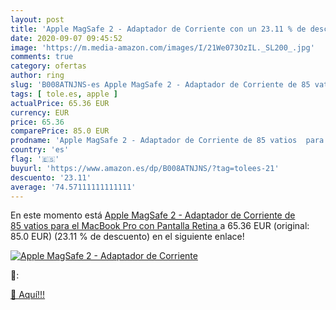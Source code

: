 ```yaml
---
layout: post
title: 'Apple MagSafe 2 - Adaptador de Corriente con un 23.11 % de descuento'
date: 2020-09-07 09:45:52
image: 'https://m.media-amazon.com/images/I/21We073OzIL._SL200_.jpg'
comments: true
category: ofertas
author: ring
slug: 'B008ATNJNS-es Apple MagSafe 2 - Adaptador de Corriente de 85 vatios para...'
tags: [ tole.es, apple ]
actualPrice: 65.36 EUR
currency: EUR
price: 65.36
comparePrice: 85.0 EUR
prodname: 'Apple MagSafe 2 - Adaptador de Corriente de 85 vatios  para el MacBook Pro con Pantalla Retina '
country: 'es'
flag: '🇪🇸'
buyurl: 'https://www.amazon.es/dp/B008ATNJNS/?tag=tolees-21'
descuento: '23.11'
average: '74.57111111111111'
---
```


En este momento está [Apple MagSafe 2 - Adaptador de Corriente de 85 vatios  para el MacBook Pro con Pantalla Retina ](https://www.amazon.es/dp/B008ATNJNS/?tag=tolees-21) a 65.36 EUR (original: 85.0 EUR) (23.11 %  de descuento) en el siguiente enlace!

[![Apple MagSafe 2 - Adaptador de Corriente](https://m.media-amazon.com/images/I/21We073OzIL._SL200_.jpg)](https://www.amazon.es/dp/B008ATNJNS/?tag=tolees-21)

🔎:


[🛒 Aquí!!!](https://www.amazon.es/dp/B008ATNJNS/?tag=tolees-21)
